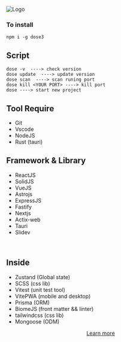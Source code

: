 ![Logo](https://github.com/donnie3237/DosE3/blob/main/banner.png)

### To install

```
npm i -g dose3
```

## Script
```
dose -v  ----> check version
dose update  ----> update version
dose scan  ----> scan runing port
dose kill <YOUR PORT> ----> kill port
dose ----> start new project
```

## Tool Require
* Git<br/>
* Vscode<br/>
* NodeJS<br/>
* Rust (tauri)
  
## Framework & Library
* ReactJS 
* SolidJS
* VueJS 
* Astrojs
* ExpressJS
* Fastify
* Nextjs
* Actix-web
* Tauri
* Slidev
<br/>

## Inside
* Zustand (Global state)
* SCSS (css lib)
* Vitest (unit test tool)
* VitePWA (mobile and desktop)
* Prisma (ORM)
* BiomeJS (front matter && linter)
* tailwindcss (css lib)
* Mongoose (ODM)

<div align="center"><a href="https://dose3.dossware.com/">Learn more</a></div>
